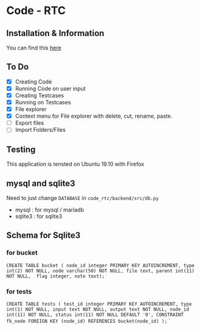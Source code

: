 # Code - RTC
## Installation & Information
You can find this [here](https://github.com/PSKP-95/code_rtc/wiki/Installation)
## To Do
- [x] Creating Code
- [x] Running Code on user input
- [x] Creating Testcases
- [x] Running on Testcases
- [x] File explorer
- [x] Context menu for File explorer with delete, cut, rename, paste.
- [ ] Export files
- [ ] Import Folders/Files

## Testing
This application is tensted on Ubuntu 19.10 with Firefox

## mysql and sqlite3
Need to just change `DATABASE` in `code_rtc/backend/src/db.py`
- mysql : for mysql / mariadb
- sqlite3 : for sqlite3 

## Schema for Sqlite3
### for bucket
`CREATE TABLE bucket (
  node_id integer PRIMARY KEY AUTOINCREMENT,
  type int(2) NOT NULL,
  node varchar(50) NOT NULL,
  file text,
  parent int(11) NOT NULL, 
  flag integer,
  note text);`

### for tests

`CREATE TABLE tests (
  test_id integer PRIMARY KEY AUTOINCREMENT,
  type int(1) NOT NULL,
  input text NOT NULL,
  output text NOT NULL,
  node_id int(11) NOT NULL,
  status int(11) NOT NULL DEFAULT '0',
  CONSTRAINT fk_node
    FOREIGN KEY (node_id)
    REFERENCES bucket(node_id)
);`
`

